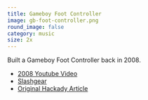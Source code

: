 ```yaml
---
title: Gameboy Foot Controller
image: gb-foot-controller.png
round_image: false
category: music
size: 2x
---
```


Built a Gameboy Foot Controller back in 2008.

- [2008 Youtube Video](https://www.youtube.com/watch?v=lQdqudTzyBs)
- [Slashgear](https://www.slashgear.com/gameboy-effects-sampler-foot-controller-hack-1612066/)
- [Original Hackady Article](https://hackaday.com/2008/06/15/game-boy-foot-controller-demo/)